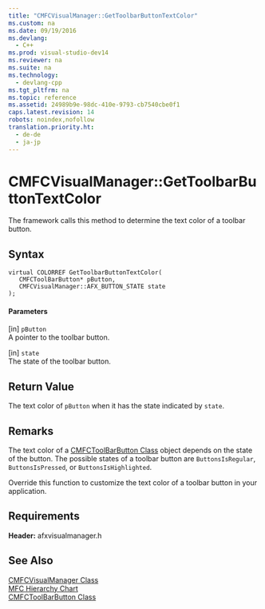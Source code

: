 ```yaml
---
title: "CMFCVisualManager::GetToolbarButtonTextColor"
ms.custom: na
ms.date: 09/19/2016
ms.devlang: 
  - C++
ms.prod: visual-studio-dev14
ms.reviewer: na
ms.suite: na
ms.technology: 
  - devlang-cpp
ms.tgt_pltfrm: na
ms.topic: reference
ms.assetid: 24989b9e-98dc-410e-9793-cb7540cbe0f1
caps.latest.revision: 14
robots: noindex,nofollow
translation.priority.ht: 
  - de-de
  - ja-jp
---
```

# CMFCVisualManager::GetToolbarButtonTextColor
The framework calls this method to determine the text color of a toolbar button.  
  
## Syntax  
  
```  
virtual COLORREF GetToolbarButtonTextColor(  
   CMFCToolBarButton* pButton,  
   CMFCVisualManager::AFX_BUTTON_STATE state   
);  
```  
  
#### Parameters  
 [in] `pButton`  
 A pointer to the toolbar button.  
  
 [in] `state`  
 The state of the toolbar button.  
  
## Return Value  
 The text color of `pButton` when it has the state indicated by `state`.  
  
## Remarks  
 The text color of a [CMFCToolBarButton Class](../vs140/CMFCToolBarButton-Class.md) object depends on the state of the button. The possible states of a toolbar button are `ButtonsIsRegular`, `ButtonsIsPressed`, or `ButtonsIsHighlighted`.  
  
 Override this function to customize the text color of a toolbar button in your application.  
  
## Requirements  
 **Header:** afxvisualmanager.h  
  
## See Also  
 [CMFCVisualManager Class](../vs140/CMFCVisualManager-Class.md)   
 [MFC Hierarchy Chart](../vs140/Hierarchy-Chart.md)   
 [CMFCToolBarButton Class](../vs140/CMFCToolBarButton-Class.md)